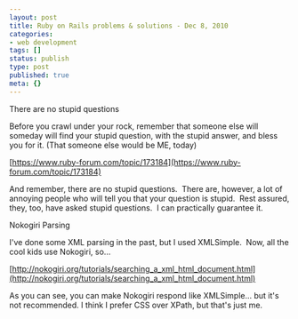 ```yaml
---
layout: post
title: Ruby on Rails problems & solutions - Dec 8, 2010
categories: 
- web development
tags: []
status: publish
type: post
published: true
meta: {}
---
```


There are no stupid questions



Before you crawl under your rock, remember that someone else will someday will find your stupid question, with the stupid answer, and bless you for it. (That someone else would be ME, today)



[https://www.ruby-forum.com/topic/173184](https://www.ruby-forum.com/topic/173184)

And remember, there are no stupid questions.  There are, however, a lot of annoying people who will tell you that your question is stupid.  Rest assured, they, too, have asked stupid questions.  I can practically guarantee it.  

Nokogiri Parsing



I've done some XML parsing in the past, but I used XMLSimple.  Now, all the cool kids use Nokogiri, so...



[http://nokogiri.org/tutorials/searching_a_xml_html_document.html](http://nokogiri.org/tutorials/searching_a_xml_html_document.html)



As you can see, you can make Nokogiri respond like XMLSimple... but it's not recommended. I think I prefer CSS over XPath, but that's just me. 
